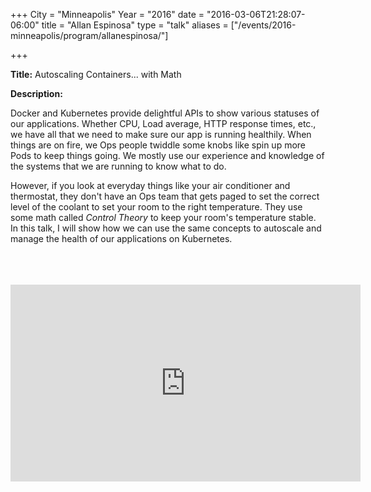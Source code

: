 +++
City = "Minneapolis"
Year = "2016"
date = "2016-03-06T21:28:07-06:00"
title = "Allan Espinosa"
type = "talk"
aliases = ["/events/2016-minneapolis/program/allanespinosa/"]

+++

<div class="span-15  ">
  <div class="span-15  last ">
  <p><strong>Title:</strong>
Autoscaling Containers... with Math
</p>

<p><strong>Description:</strong></p>

<p>Docker and Kubernetes provide delightful APIs to show various statuses of our applications. Whether CPU, Load average, HTTP response times, etc., we have all that we need to make sure our app is running healthily. When things are on fire, we Ops people twiddle some knobs like spin up more Pods to keep things going. We mostly use our experience and knowledge of the systems that we are running to know what to do.
</p>
<p>
However, if you look at everyday things like your air conditioner and thermostat, they don't have an Ops team that gets paged to set the correct level of the coolant to set your room to the right temperature. They use some math called <i>Control Theory</i> to keep your room's temperature stable. In this talk, I will show how we can use the same concepts to autoscale and manage the health of our applications on Kubernetes.
</p>

<br>
<br>
<script async class="speakerdeck-embed" data-id="07209241539e49bf9918e1305614a491" data-ratio="1.77777777777778" src="//speakerdeck.com/assets/embed.js"></script>
<br>

<iframe width="560" height="315" src="https://www.youtube.com/embed/xA0MlIq9oms" frameborder="0" allowfullscreen></iframe>
<br>


  </div>
</div>


